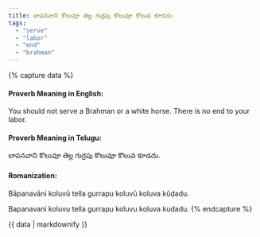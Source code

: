 ```yaml
---
title: బాపనవాని కొలువూ తెల్ల గుర్రపు కొలువూ కొలువ కూడదు.
tags:
  - "serve"
  - "labor"
  - "end"
  - "brahman"
---
```


{% capture data %}
#### Proverb Meaning in English:
You should not serve a Brahman or a white horse.
There is no end to your labor.

#### Proverb Meaning in Telugu:
బాపనవాని కొలువూ తెల్ల గుర్రపు కొలువూ కొలువ కూడదు.

#### Romanization:
Bāpanavāni koluvū tella gurrapu koluvū koluva kūḍadu.

Bapanavani koluvu tella gurrapu koluvu koluva kudadu.
{% endcapture %}

{{ data | markdownify }}

